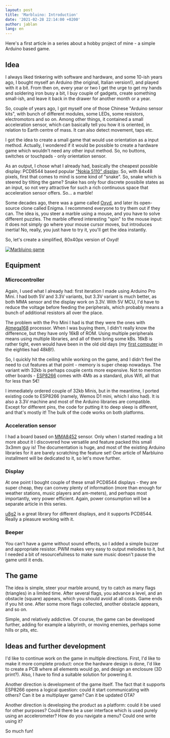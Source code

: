 ```yaml
---
layout: post
title: 'Marbluino: Introduction'
date: '2021-02-28 22:14:00 +0200'
author: jablan
lang: en
---
```


Here's a first article in a series about a hobby project of mine - a simple Arduino based game.

## Idea

I always liked tinkering with software and hardware, and some 10-ish years ago, I bought myself an Arduino (the original, Italian version!), and played with it a bit. From then on, every year or two I get the urge to get my hands and soldering iron busy a bit, I buy couple of gadgets, create something small-ish, and leave it back in the drawer for another month or a year.

So, couple of years ago, I got myself one of those Chinese "Arduino sensor kits", with bunch of different modules, some LEDs, some resistors, electromotors and so on. Among other things, it contained a small acceleration sensor, which can basically tell you how it is oriented, in relation to Earth centre of mass. It can also detect movement, taps etc.

I got the idea to create a small game that would use orientation as a input method. Actually, I wondered if it would be possible to create a hardware game which wouldn't need any other input method. So, no buttons, switches or touchpads - only orientation sensor.

As an output, I chose what I already had, basically the cheapest possible display: PCD8544 based popular ["Nokia 5110" display](https://lastminuteengineers.com/nokia-5110-lcd-arduino-tutorial/). So, with 84x48 pixels, first that comes to mind is some kind of "snake". So, snake which is steered by tilting the game? Snake has only four discrete possibile states as an input, so not very attractive for such a rich continuous space that acceleration sensor offers. So... a marble!

Some decades ago, there was a game called [Oxyd](https://en.wikipedia.org/wiki/Oxyd), and later its open-source clone called Enigma. I recommend everyone to try them out if they can. The idea is, you steer a marble using a mouse, and you have to solve different puzzles. The marble offered interesting "spin" to the mouse input: it does not simply go where your mouse cursor moves, but introduces inertia! No, really, you just have to try it, you'll get the idea instantly.

So, let's create a simplified, 80x40px version of Oxyd!

[![Marbluino game](http://img.youtube.com/vi/YkhwjBWlJ5I/0.jpg)](http://www.youtube.com/watch?v=YkhwjBWlJ5I "Marbluino game")

## Equipment

### Microcontroller

Again, I used what I already had: first iteration I made using Arduino Pro Mini. I had both 5V and 3.3V variants, but 3.3V variant is much better, as both MMA sensor and the display work on 3.3V. With 5V MCU, I'd have to reduce the voltage before feeding the peripherals, which probably means a bunch of additional resistors all over the place.

The problem with the Pro Mini I had is that they were the ones with [Atmega168](https://www.microchip.com/wwwproducts/en/ATmega168) processor. When I was buying them, I didn't really know the difference, but they have only 16kB of ROM. Using multiple peripherals means using multiple libraries, and all of them bring some kBs. 16kB is rather tight, even would have been in the old old days (my [first computer](https://en.wikipedia.org/wiki/ZX_Spectrum) in the eighties had 48kB!).

So, I quickly hit the ceiling while working on the game, and I didn't feel the need to cut features at that point - memory is super cheap nowadays. The variant with 32kb is perhaps couple cents more expensive. Not to mention other boards - [ESP8266](https://en.wikipedia.org/wiki/ESP8266) comes with 4Mb as a standard, plus Wifi, all that for less than 5€!

I immediately ordered couple of 32kb Minis, but in the meantime, I ported existing code to ESP8266 (namely, Wemos D1 mini, which I also had). It is also a 3.3V machine and most of the Arduino libraries are compatible. Except for different pins, the code for putting it to deep sleep is different, and that's mostly it! The bulk of the code works on both platforms.

### Acceleration sensor

I had a board based on [MMA8452](https://www.nxp.com/docs/en/data-sheet/MMA8452Q.pdf) sensor. Only when I started reading a bit more about it I discovered how versatile and feature packed this small 3x3mm guy is! The documentation is huge, and most of the existing Arduino libraries for it are barely scratching the feature set! One article of Marbluino installment will be dedicated to it, so let's move further.

### Display

At one point I bought couple of these small PCD8544 displays - they are super cheap, they can convey plenty of information (more than enough for weather stations, music players and am-meters), and perhaps most importantly, very power efficient. Again, power consumption will be a separate article in this series.

[u8g2](https://github.com/olikraus/u8g2/wiki) is a great library for different displays, and it supports PCD8544. Really a pleasure working with it.

### Beeper

You can't have a game without sound effects, so I added a simple buzzer and appropriate resistor. PWM makes very easy to output melodies to it, but I needed a bit of resourcefulness to make sure music doesn't pause the game until it ends.

## The game

The idea is simple, steer your marble around, try to catch as many flags (triangles) in a limited time. After several flags, you advance a level, and an obstacle (square) appears, which you should avoid at all costs. Game ends if you hit one. After some more flags collected, another obstacle appears, and so on.

Simple, and relatively addictive. Of course, the game can be developed further, adding for example a labyrinth, or moving enemies, perhaps some hills or pits, etc.

## Ideas and further development

I'd like to continue work on the game in multiple directions. First, I'd like to make it more complete product: once the hardware design is done, I'd like to create a PCB where all elements would go, and design an enclosure (3D print?). Also, I have to find a suitable solution for powering it.

Another direction is development of the game itself. The fact that it supports ESP8266 opens a logical question: could it start communicating with others? Can it be a multiplayer game? Can it be updated OTA?

Another direction is developing the product as a platform: could it be used for other purposes? Could there be a user interface which is used purely using an accelerometer? How do you navigate a menu? Could one write using it?

So much fun!